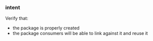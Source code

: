 ### intent
Verify that:
- the package is properly created
- the package consumers will be able to link against it and reuse it